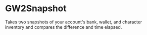 # GW2Snapshot
Takes two snapshots of your account's bank, wallet, and character inventory and compares the difference and time elapsed.

